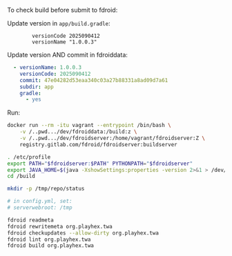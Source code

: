 To check build before submit to fdroid:

Update version in `app/build.gradle`:

```
        versionCode 2025090412
        versionName "1.0.0.3"
```

Update version AND commit in fdroiddata:

``` yml
  - versionName: 1.0.0.3
    versionCode: 2025090412
    commit: 47e04282d53eaa340c03a27b88331a8ad09d7a61
    subdir: app
    gradle:
      - yes
```

Run:

``` bash
docker run --rm -itu vagrant --entrypoint /bin/bash \
    -v /..pwd.../dev/fdroiddata:/build:z \
    -v /..pwd.../dev/fdroidserver:/home/vagrant/fdroidserver:Z \
    registry.gitlab.com/fdroid/fdroidserver:buildserver

. /etc/profile
export PATH="$fdroidserver:$PATH" PYTHONPATH="$fdroidserver"
export JAVA_HOME=$(java -XshowSettings:properties -version 2>&1 > /dev/null | grep 'java.home' | awk -F'=' '{print $2}' | tr -d ' ')
cd /build

mkdir -p /tmp/repo/status

# in config.yml, set:
# serverwebroot: /tmp

fdroid readmeta
fdroid rewritemeta org.playhex.twa
fdroid checkupdates --allow-dirty org.playhex.twa
fdroid lint org.playhex.twa
fdroid build org.playhex.twa
```
